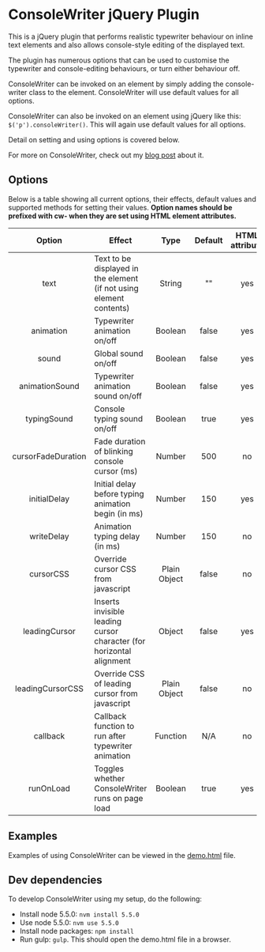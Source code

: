 # ConsoleWriter jQuery Plugin
This is a jQuery plugin that performs realistic typewriter behaviour on inline text elements and also allows
 console-style editing of the displayed text.
 
The plugin has numerous options that can be used to customise the typewriter and console-editing behaviours, or turn
either behaviour off.

ConsoleWriter can be invoked on an element by simply adding the console-writer class to the element. ConsoleWriter
will use default values for all options.

ConsoleWriter can also be invoked on an element using jQuery like this:
`$('p').consoleWriter()`. This will again use default values for all options.

Detail on setting and using options is covered below.

For more on ConsoleWriter, check out my [blog post](https://rsmith.io/blog/console-writer-jquery-plugin/) about it.

## Options
Below is a table showing all current options, their effects, default values and supported methods for setting their
values. **Option names should be prefixed with cw- when they are set using HTML element attributes.**

| Option            | Effect                                                                  | Type            | Default  | HTML attribute |
|:-----------------:|-------------------------------------------------------------------------|:---------------:|:--------:|:--------------:|
| text              | Text to be displayed in the element (if not using element contents)     | String          | ""       | yes            |
| animation         | Typewriter animation on/off                                             | Boolean         | false    | yes            |
| sound             | Global sound on/off                                                     | Boolean         | false    | yes            |
| animationSound    | Typewriter animation sound on/off                                       | Boolean         | false    | yes            |
| typingSound       | Console typing sound on/off                                             | Boolean         | true     | yes            |
| cursorFadeDuration| Fade duration of blinking console cursor (ms)                           | Number          | 500      | no             |
| initialDelay      | Initial delay before typing animation begin (in ms)                     | Number          | 150      | yes            |
| writeDelay        | Animation typing delay (in ms)                                          | Number          | 150      | no             |
| cursorCSS         | Override cursor CSS from javascript                                     | Plain Object    | false    | no             |
| leadingCursor     | Inserts invisible leading cursor character (for horizontal alignment    | Object          | false    | yes            |
| leadingCursorCSS  | Override CSS of leading cursor from javascript                          | Plain Object    | false    | no             |
| callback          | Callback function to run after typewriter animation                     | Function        | N/A      | no             |
| runOnLoad         | Toggles whether ConsoleWriter runs on page load                         | Boolean         | true     | yes            |

## Examples
Examples of using ConsoleWriter can be viewed in the [demo.html](https://github.com/robinrob/console-writer/blob/master/demo.html)
file.


## Dev dependencies
To develop ConsoleWriter using my setup, do the following:
* Install node 5.5.0: `nvm install 5.5.0`
* Use node 5.5.0: `nvm use 5.5.0`
* Install node packages: `npm install`
* Run gulp: `gulp`. This should open the demo.html file in a browser.
